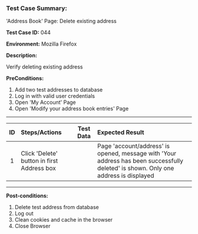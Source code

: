 
### Test Case Summary:

'Address Book' Page: Delete existing address

**Test Case ID:** 044

**Environment:** Mozilla Firefox

**Description:**

Verify deleting existing address

**PreConditions:**
1. Add two test addresses to database
2. Log in with valid user credentials
3. Open 'My Account' Page
4. Open 'Modify your address book entries' Page

---

|      ID       | Steps/Actions            |  Test Data  | Expected Result |
|:------------:|:------------------------|:---------------:|:---------------|
|1| Click 'Delete' button in first Address box | | Page 'account/address' is opened, message with 'Your address has been successfully deleted' is shown. Only one address is displayed
---

**Post-conditions:**
1. Delete test address from database
2. Log out
3. Clean cookies and cache in the browser
4. Close Browser